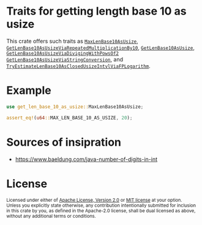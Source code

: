 # Traits for getting length base 10 as usize

This crate offers such traits as [`MaxLenBase10AsUsize`], [`GetLenBase10AsUsizeViaRepeatedMultiplicationBy10`], [`GetLenBase10AsUsize`], [`GetLenBase10AsUsizeViaDivigingWithPowsOf2`]
[`GetLenBase10AsUsizeViaStringConversion`], and [`TryEstimateLenBase10AsClosedUsizeIntvlViaFPLogarithm`].

# Example

```rust
use get_len_base_10_as_usize::MaxLenBase10AsUsize;

assert_eq!(u64::MAX_LEN_BASE_10_AS_USIZE, 20);
```

# Sources of insipration

* https://www.baeldung.com/java-number-of-digits-in-int

# License

<sup>
Licensed under either of <a href="LICENSE-APACHE">Apache License, Version
2.0</a> or <a href="LICENSE-MIT">MIT license</a> at your option.
</sup>

<br>

<sub>
Unless you explicitly state otherwise, any contribution intentionally submitted
for inclusion in this crate by you, as defined in the Apache-2.0 license, shall
be dual licensed as above, without any additional terms or conditions.
</sub>

[`GetLenBase10AsUsize`]: https://docs.rs/get_len_base_10_as_usize/latest/get_len_base_10_as_usize/trait.GetLenBase10AsUsize.html
[`GetLenBase10AsUsizeViaRepeatedMultiplicationBy10`]: https://docs.rs/get_len_base_10_as_usize/latest/get_len_base_10_as_usize/trait.GetLenBase10AsUsizeViaRepeatedMultiplicationBy10.html
[`GetLenBase10AsUsizeViaStringConversion`]: https://docs.rs/get_len_base_10_as_usize/latest/get_len_base_10_as_usize/trait.GetLenBase10AsUsizeViaStringConversion.html
[`MaxLenBase10AsUsize`]: https://docs.rs/get_len_base_10_as_usize/latest/get_len_base_10_as_usize/trait.MaxLenBase10AsUsize.html
[`TryEstimateLenBase10AsClosedUsizeIntvlViaFPLogarithm`]: https://docs.rs/get_len_base_10_as_usize/latest/get_len_base_10_as_usize/trait.TryEstimateLenBase10AsClosedUsizeIntvlViaFPLogarithm.html
[`GetLenBase10AsUsizeViaDivigingWithPowsOf2`]: https://docs.rs/get_len_base_10_as_usize/latest/get_len_base_10_as_usize/trait.GetLenBase10AsUsizeViaDivigingWithPowsOf2.html